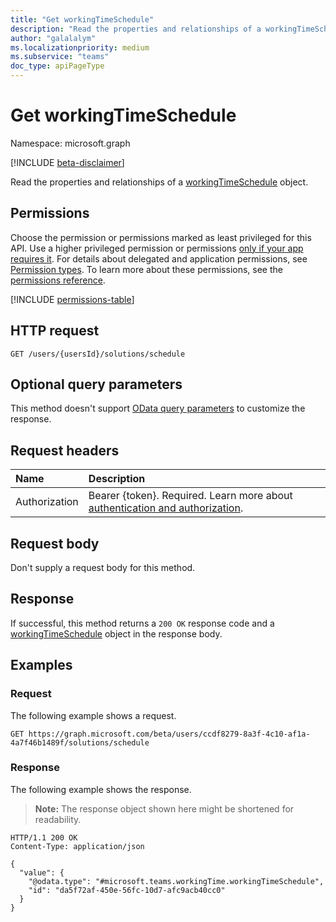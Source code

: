 ```yaml
---
title: "Get workingTimeSchedule"
description: "Read the properties and relationships of a workingTimeSchedule object."
author: "galalalym"
ms.localizationpriority: medium
ms.subservice: "teams"
doc_type: apiPageType
---
```


# Get workingTimeSchedule

Namespace: microsoft.graph

[!INCLUDE [beta-disclaimer](../../includes/beta-disclaimer.md)]

Read the properties and relationships of a [workingTimeSchedule](../resources/workingtimeschedule.md) object.

## Permissions

Choose the permission or permissions marked as least privileged for this API. Use a higher privileged permission or permissions [only if your app requires it](/graph/permissions-overview#best-practices-for-using-microsoft-graph-permissions). For details about delegated and application permissions, see [Permission types](/graph/permissions-overview#permission-types). To learn more about these permissions, see the [permissions reference](/graph/permissions-reference).

<!-- {
  "blockType": "permissions",
  "name": "workingtimeschedule-get-permissions"
}
-->
[!INCLUDE [permissions-table](../includes/permissions/workingtimeschedule-get-permissions.md)]

## HTTP request

<!-- {
  "blockType": "ignored"
}
-->
``` http
GET /users/{usersId}/solutions/schedule
```

## Optional query parameters

This method doesn't support [OData query parameters](/graph/query-parameters) to customize the response.

## Request headers

|Name|Description|
|:---|:---|
|Authorization|Bearer {token}. Required. Learn more about [authentication and authorization](/graph/auth/auth-concepts).|

## Request body

Don't supply a request body for this method.

## Response

If successful, this method returns a `200 OK` response code and a [workingTimeSchedule](../resources/workingtimeschedule.md) object in the response body.

## Examples

### Request

The following example shows a request.
<!-- {
  "blockType": "request",
  "name": "get_workingtimeschedule"
}
-->
``` http
GET https://graph.microsoft.com/beta/users/ccdf8279-8a3f-4c10-af1a-4a7f46b1489f/solutions/schedule
```


### Response

The following example shows the response.
>**Note:** The response object shown here might be shortened for readability.
<!-- {
  "blockType": "response",
  "truncated": true,
  "@odata.type": "microsoft.graph.workingTimeSchedule"
}
-->
``` http
HTTP/1.1 200 OK
Content-Type: application/json

{
  "value": {
    "@odata.type": "#microsoft.teams.workingTime.workingTimeSchedule",
    "id": "da5f72af-450e-56fc-10d7-afc9acb40cc0"
  }
}
```